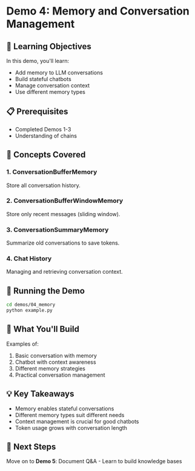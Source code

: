 # Demo 4: Memory and Conversation Management

## 🎯 Learning Objectives

In this demo, you'll learn:
- Add memory to LLM conversations
- Build stateful chatbots
- Manage conversation context
- Use different memory types

## 📋 Prerequisites

- Completed Demos 1-3
- Understanding of chains

## 🔑 Concepts Covered

### 1. ConversationBufferMemory
Store all conversation history.

### 2. ConversationBufferWindowMemory
Store only recent messages (sliding window).

### 3. ConversationSummaryMemory
Summarize old conversations to save tokens.

### 4. Chat History
Managing and retrieving conversation context.

## 🚀 Running the Demo

```bash
cd demos/04_memory
python example.py
```

## 📝 What You'll Build

Examples of:
1. Basic conversation with memory
2. Chatbot with context awareness
3. Different memory strategies
4. Practical conversation management

## 💡 Key Takeaways

- Memory enables stateful conversations
- Different memory types suit different needs
- Context management is crucial for good chatbots
- Token usage grows with conversation length

## 🔗 Next Steps

Move on to **Demo 5**: Document Q&A - Learn to build knowledge bases

